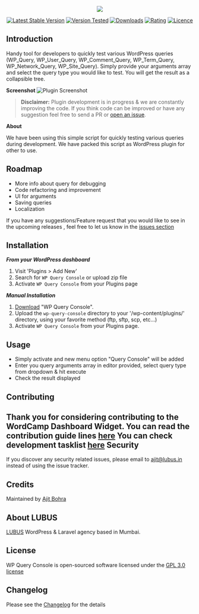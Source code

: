 <p align="center"><img src="https://cloud.githubusercontent.com/assets/1039236/24117468/5e8e9174-0dd0-11e7-9f15-33a517549b02.png"></p>

<p align="center">
<a href="https://wordpress.org/plugins/wp-query-console/"><img src="https://img.shields.io/wordpress/plugin/v/wp-query-console.svg" alt="Latest Stable Version"></a> <a href="https://wordpress.org/plugins/wp-query-console/"><img src="https://img.shields.io/wordpress/v/wp-query-console.svg" alt="Version Tested"></a> <a href="https://wordpress.org/plugins/wp-query-console/"><img src="https://img.shields.io/wordpress/plugin/dt/wp-query-console.svg" alt="Downloads"></a> <a href="https://wordpress.org/plugins/wp-query-console/"><img src="https://img.shields.io/wordpress/plugin/r/wp-query-console.svg" alt="Rating"></a> <a href="https://wordpress.org/plugins/wp-query-console/"><img src="https://img.shields.io/aur/license/yaourt.svg" alt="Licence"></a>
</p>

**Introduction**
-----------------------------
Handy tool for developers to quickly test various WordPress queries (WP_Query, WP_User_Query, WP_Comment_Query, WP_Term_Query, WP_Network_Query, WP_Site_Query). Simply provide your arguments array and select the query type you would like to test. You will get the result as a collapsible tree.

**Screenshot**
![Plugin Screenshot](https://raw.githubusercontent.com/lubusIN/wp-query-console/master/assets/screenshot-1.gif)


>**Disclaimer:** Plugin development is in progress & we are constantly improving the code. If you think code can be improved or have any suggestion feel free to send a PR or [open an issue](https://github.com/lubusIN/wp-query-console/issues).


**About**

We have been using this simple script for quickly testing various queries during development. We have packed this script as WordPress plugin for other to use.

**Roadmap**
-----------

 - More info about query for debugging
 - Code refactoring and improvement
 - UI for arguments
 - Saving queries
 - Localization

If you have any suggestions/Feature request that you would like to see in the upcoming releases , feel free to let us know in the [issues section](https://github.com/lubusIN/wp-query-console/issues)


**Installation**
----------------
***From your WordPress dashboard***
 1. Visit 'Plugins > Add New'
 2. Search for `WP Query Console`  or upload zip file
 3. Activate `WP Query Console` from your Plugins page

***Manual Installation***
 1. [Download](https://wordpress.org/plugins/wp-query-console/) "WP Query Console".
 2. Upload the `wp-query-console` directory to your '/wp-content/plugins/' directory, using your favorite method (ftp, sftp, scp, etc...)
 3. Activate `WP Query Console` from your Plugins page.

**Usage**
----------------
- Simply activate and new menu option "Query Console" will be added
- Enter you query arguments array in editor provided, select query type from dropdown & hit execute
- Check the result displayed

**Contributing**
----------------

Thank you for considering contributing to the WordCamp Dashboard Widget. You can read the contribution guide lines [here](CONTRIBUTING.md)
You can check development tasklist [here](https://github.com/lubusIN/WP-Query-Console/projects/1)
**Security**
------------

If you discover any security related issues, please email to [ajit@lubus.in](mailto:ajit@lubus.com) instead of using the issue tracker.

**Credits**
------------

Maintained by [Ajit Bohra](http://https://twitter.com/ajitbohra)

**About LUBUS**
---------------
[LUBUS](http://lubus.in) WordPress & Laravel agency based in Mumbai.

**License**
-----------
WP Query Console is open-sourced software licensed under the [GPL 3.0 license](LICENSE)

**Changelog**
-------------
Please see the [Changelog](https://github.com/lubusIN/wp-query-console/blob/master/CHANGELOG.md) for the details
